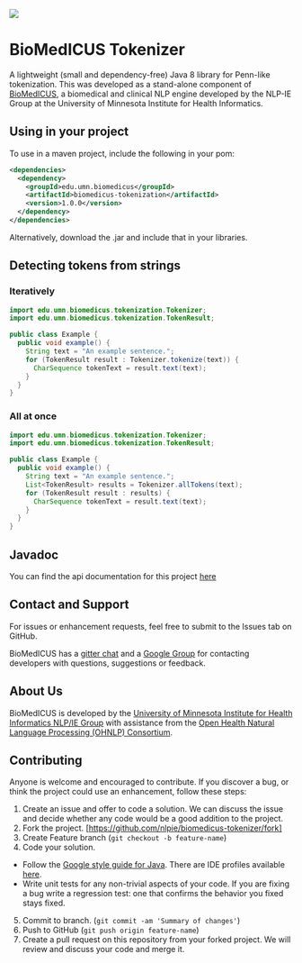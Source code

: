 
[![](https://travis-ci.org/nlpie/biomedicus-tokenizer.svg?branch=master)](https://travis-ci.org/nlpie/biomedicus-tokenizer)

# BioMedICUS Tokenizer

A lightweight (small and dependency-free) Java 8 library for Penn-like tokenization. This was 
developed as a stand-alone component of [BioMedICUS](http://nlpie.github.io/biomedicus/), a 
biomedical and clinical NLP engine developed by the NLP-IE Group at the University of Minnesota 
Institute for Health Informatics.

## Using in your project

To use in a maven project, include the following in your pom: 

```xml
<dependencies>
  <dependency>
    <groupId>edu.umn.biomedicus</groupId>
    <artifactId>biomedicus-tokenization</artifactId>
    <version>1.0.0</version>
  </dependency>
</dependencies>
```

Alternatively, download the .jar and include that in your libraries.

## Detecting tokens from strings
### Iteratively

```java
import edu.umn.biomedicus.tokenization.Tokenizer;
import edu.umn.biomedicus.tokenization.TokenResult;

public class Example {
  public void example() {
    String text = "An example sentence.";
    for (TokenResult result : Tokenizer.tokenize(text)) {
      CharSequence tokenText = result.text(text);
    }
  }
}
```

### All at once

```java
import edu.umn.biomedicus.tokenization.Tokenizer;
import edu.umn.biomedicus.tokenization.TokenResult;

public class Example {
  public void example() {
    String text = "An example sentence.";
    List<TokenResult> results = Tokenizer.allTokens(text);
    for (TokenResult result : results) {
      CharSequence tokenText = result.text(text);
    }
  }
}
```

## Javadoc

You can find the api documentation for this project 
[here](https://nlpie.github.io/biomedicus-tokenizer/site/apidocs/index.html)

## Contact and Support

For issues or enhancement requests, feel free to submit to the Issues tab on GitHub.

BioMedICUS has a [gitter chat](https://gitter.im/biomedicus/biomedicus) and a 
[Google Group](https://groups.google.com/a/umn.edu/forum/#!forum/biomedicus) for contacting 
developers with questions, suggestions or feedback.

## About Us
BioMedICUS is developed by the
[University of Minnesota Institute for Health Informatics NLP/IE Group](http://www.bmhi.umn.edu/ihi/research/nlpie/)
with assistance from the
[Open Health Natural Language Processing \(OHNLP\) Consortium](http://ohnlp.org/index.php/Main_Page).

## Contributing

Anyone is welcome and encouraged to contribute. If you discover a bug, or think the project could 
use an enhancement, follow these steps: 

1. Create an issue and offer to code a solution. We can discuss the issue and decide whether any 
code would be a good addition to the project. 
2. Fork the project. [https://github.com/nlpie/biomedicus-tokenizer/fork]
3. Create Feature branch (`git checkout -b feature-name`)
4. Code your solution. 
  - Follow the [Google style guide for Java](https://google.github.io/styleguide/javaguide.html). 
  There are IDE profiles available [here](https://github.com/google/styleguide).
  - Write unit tests for any non-trivial aspects of your code. If you are fixing a bug write a 
  regression test: one that confirms the behavior you fixed stays fixed.
5. Commit to branch. (`git commit -am 'Summary of changes'`)
6. Push to GitHub (`git push origin feature-name`)
7. Create a pull request on this repository from your forked project. We will review and discuss 
your code and merge it.
